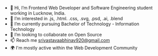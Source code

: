 - 👋 Hi, I’m Frontend Web Developer and Software Engineering student working in Lucknow, India.
- 👀 I’m interested in .js, .html. .css, .svg, .psd, .ai, .blend
- 🌱 I’m currently  pursuing Bachelor of Technology - Information Technology
- 💞️ I’m looking to collaborate on Open Source
- 📫 Reach me srivastavaabhinav920@gmail.com
- 🌍 I'm mostly active within the Web Development Community


<!---
ABHINAVSRIVASTAVA613/ABHINAVSRIVASTAVA613 is a ✨ special ✨ repository because its `README.md` (this file) appears on your GitHub profile.
You can click the Preview link to take a look at your changes.
--->
